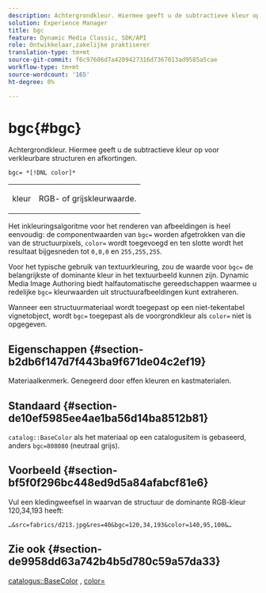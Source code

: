 ```yaml
---
description: Achtergrondkleur. Hiermee geeft u de subtractieve kleur op voor verkleurbare structuren en afkortingen.
solution: Experience Manager
title: bgc
feature: Dynamic Media Classic, SDK/API
role: Ontwikkelaar,zakelijke praktiserer
translation-type: tm+mt
source-git-commit: f6c97606d7a4209427316d7367013ad9585a5cae
workflow-type: tm+mt
source-wordcount: '165'
ht-degree: 0%

---
```



# bgc{#bgc}

Achtergrondkleur. Hiermee geeft u de subtractieve kleur op voor verkleurbare structuren en afkortingen.

`bgc= *[!DNL color]*`

<table id="simpletable_131302355CAB4900A7B45FED903A1AAD" class="- topic/simpletable "> 
 <tr class="- topic/strow strow"> 
  <td class="- topic/stentry stentry"> <p><span class="+ topic/keyword sw-d/varname varname"> kleur</span> </p> </td> 
  <td class="- topic/stentry stentry"> <p>RGB- of grijskleurwaarde. </p></td> 
 </tr> 
</table>

Het inkleuringsalgoritme voor het renderen van afbeeldingen is heel eenvoudig: de componentwaarden van `bgc=` worden afgetrokken van die van de structuurpixels, `color=` wordt toegevoegd en ten slotte wordt het resultaat bijgesneden tot `0,0,0` en `255,255,255`.

Voor het typische gebruik van textuurkleuring, zou de waarde voor `bgc=` de belangrijkste of dominante kleur in het textuurbeeld kunnen zijn. Dynamic Media Image Authoring biedt halfautomatische gereedschappen waarmee u redelijke `bgc=` kleurwaarden uit structuurafbeeldingen kunt extraheren.

Wanneer een structuurmateriaal wordt toegepast op een niet-tekentabel vignetobject, wordt `bgc=` toegepast als de voorgrondkleur als `color=` niet is opgegeven.

## Eigenschappen {#section-b2db6f147d7f443ba9f671de04c2ef19}

Materiaalkenmerk. Genegeerd door effen kleuren en kastmaterialen.

## Standaard {#section-de10ef5985ee4ae1ba56d14ba8512b81}

`catalog::BaseColor` als het materiaal op een catalogusitem is gebaseerd, anders  `bgc=808080` (neutraal grijs).

## Voorbeeld {#section-bf5f0f296bc448ed9d5a84afabcf81e6}

Vul een kledingweefsel in waarvan de structuur de dominante RGB-kleur 120,34,193 heeft:

`…&src=fabrics/d213.jpg&res=40&bgc=120,34,193&color=140,95,100&…`

## Zie ook {#section-de9958dd63a742b4b5d780c59a57da33}

[catalogus::BaseColor](../../../../../ir-api/material-cat/image-rendering-api-ref/c-ir-material-catalog/c-ir-material-data-reference/r-ir-basecolor.md#reference-5f02371b1d8e444ab12d2614d9792de8) ,  [color=](../../../../../ir-api/http-protocol/image-rendering-api-ref/c-ir-http-protocol-ref/c-ir-http-protocol-command-reference/r-ir-http-color.md#reference-ea3cba9edfe94dbab86d8f123a9ed0aa)
